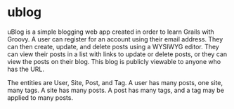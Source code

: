 ublog
=====
uBlog is a simple blogging web app created in order to learn Grails with Groovy. 
A user can register for an account using their email address. They can then create, update, and delete posts using a WYSIWYG editor. They can view their posts in a list with links to update or delete posts, or they can view the posts on their blog. This blog is publicly viewable to anyone who has the URL. 

The entities are User, Site, Post, and Tag. A user has many posts, one site, many tags. A site has many posts. A post has many tags, and a tag may be applied to many posts. 
